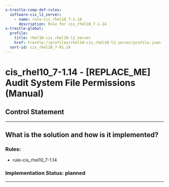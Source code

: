 ```yaml
---
x-trestle-comp-def-rules:
  software-cis_l2_server:
    - name: rule-cis_rhel10_7-1.14
      description: Rule for cis_rhel10_7-1.14
x-trestle-global:
  profile:
    title: rhel10-cis_rhel10-l2_server
    href: trestle://profiles/rhel10-cis_rhel10-l2_server/profile.json
  sort-id: cis_rhel10_7-01.14
---
```


# cis_rhel10_7-1.14 - \[REPLACE_ME\] Audit System File Permissions (Manual)

## Control Statement

______________________________________________________________________

## What is the solution and how is it implemented?

<!-- For implementation status enter one of: implemented, partial, planned, alternative, not-applicable -->

<!-- Note that the list of rules under ### Rules: is read-only and changes will not be captured after assembly to JSON -->

<!-- Add control implementation description here for control: cis_rhel10_7-1.14 -->

### Rules:

  - rule-cis_rhel10_7-1.14

### Implementation Status: planned

______________________________________________________________________
